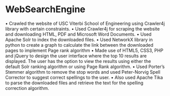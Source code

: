 # WebSearchEngine

• Crawled the website of USC Viterbi School of Engineering using Crawler4j library with certain constraints. 
• Used Crawler4j for scraping the website and downloading HTML, PDF and Microsoft Word Documents.
• Used Apache Solr to index the downloaded files.
• Used NetworkX library in python to create a graph to calculate the link between the downloaded pages to implement Page rank algorithm
• Made use of HTML5, CSS3, PHP and jQuery to design the user interface where the top 10 results are displayed. The user has the option to view the results using either the default Solr ranking algorithm or using Page Rank algorithm.
• Used Porter’s Stemmer algorithm to remove the stop words and used Peter-Norvig Spell Corrector to suggest correct spellings to the user.
• Also used Apache Tika to parse the downloaded files and retrieve the text for the spelling correction algorithm.